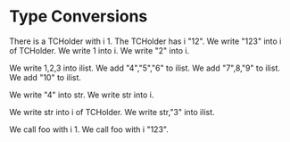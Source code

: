 # Type Conversions

There is a TCHolder with i 1.
The TCHolder has i "12".
We write "123" into i of TCHolder.
We write 1 into i.
We write "2" into i.

We write 1,2,3 into ilist.
We add "4","5","6" to ilist.
We add "7",8,"9" to ilist.
We add "10" to ilist.

We write "4" into str.
We write str into i.

We write str into i of TCHolder.
We write str,"3" into ilist.

We call foo with i 1.
We call foo with i "123".
